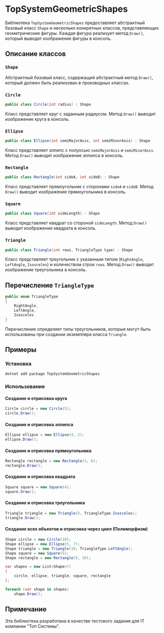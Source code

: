 # TopSystemGeometricShapes
Библиотека `TopSystemGeometricShapes` предоставляет абстрактный базовый класс `Shape` и несколько конкретных классов, представляющих геометрические фигуры. Каждая фигура реализует метод `Draw()`, который выводит изображение фигуры в консоль.

## Описание классов

### `Shape`

Абстрактный базовый класс, содержащий абстрактный метод `Draw()`, который должен быть реализован в производных классах.

### `Circle`

```csharp
public class Circle(int radius) : Shape
```

Класс представляет круг с заданным радиусом. Метод `Draw()` выводит изображение круга в консоль.

### `Ellipse`

```csharp
public class Ellipse(int semiMajorAxis, int semiMinorAxis) : Shape
```

Класс представляет эллипс с полуосью `semiMajorAxis` и `semiMinorAxis`. Метод `Draw()` выводит изображение эллипса в консоль.

### `Rectangle`

```csharp
public class Rectangle(int sideA, int sideB) : Shape
```

Класс представляет прямоугольник с сторонами `sideA` и `sideB`. Метод `Draw()` выводит изображение прямоугольника в консоль.

### `Square`

```csharp
public class Square(int sideLength) : Shape
```

Класс представляет квадрат со стороной `sideLength`. Метод `Draw()` выводит изображение квадрата в консоль.

### `Triangle`

```csharp
public class Triangle(int rows, TriangleType type) : Shape
```

Класс представляет треугольник с указанным типом (`RightAngle`, `LeftAngle`, `Isosceles`) и количеством строк `rows`. Метод `Draw()` выводит изображение треугольника в консоль.

## Перечисление `TriangleType`

```csharp
public enum TriangleType
{
    RightAngle,
    LeftAngle,
    Isosceles
}
```

Перечисление определяет типы треугольников, которые могут быть использованы при создании экземпляра класса `Triangle`.

## Примеры
### Установка
```csharp
dotnet add package TopSystemGeometricShapes
```

### Использование
#### Создание и отрисовка круга
```csharp
Circle circle = new Circle(5);
circle.Draw();
```

#### Создание и отрисовка эллипса

```csharp
Ellipse ellipse = new Ellipse(4, 2);
ellipse.Draw();
```

#### Создание и отрисовка прямоугольника

```csharp
Rectangle rectangle = new Rectangle(3, 6);
rectangle.Draw();
```

#### Создание и отрисовка квадрата

```csharp
Square square = new Square(4);
square.Draw();
```

#### Создание и отрисовка треугольника

```csharp
Triangle triangle = new Triangle(5, TriangleType.Isosceles);
triangle.Draw();
```

#### Создание всех объектов и отрисовка через цикл (Полиморфизм)
```csharp
Shape circle = new Circle(10);
Shape ellipse = new Ellipse(5, 7);
Shape triangle = new Triangle(10, TriangleType.LeftAngle);
Shape square = new Square(5);
Shape rectangle = new Rectangle(5, 10);

var shapes = new List<Shape>()
{
    circle, ellipse, triangle, square, rectangle
};

foreach (var shape in shapes)
    shape.Draw();
```

## Примечание

Эта библиотека разработана в качестве тестового задания для IT компании "Топ Системы".

